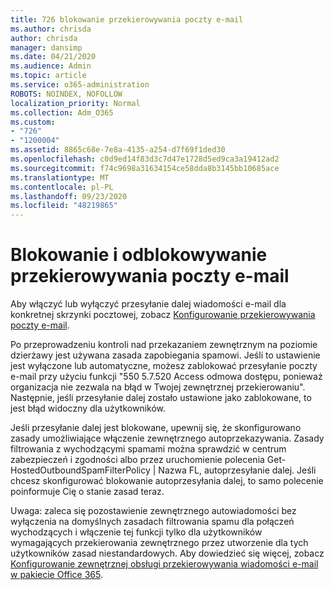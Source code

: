 ```yaml
---
title: 726 blokowanie przekierowywania poczty e-mail
ms.author: chrisda
author: chrisda
manager: dansimp
ms.date: 04/21/2020
ms.audience: Admin
ms.topic: article
ms.service: o365-administration
ROBOTS: NOINDEX, NOFOLLOW
localization_priority: Normal
ms.collection: Adm_O365
ms.custom:
- "726"
- "1200004"
ms.assetid: 8865c68e-7e8a-4135-a254-d7f69f1ded30
ms.openlocfilehash: c0d9ed14f83d3c7d47e1728d5ed9ca3a19412ad2
ms.sourcegitcommit: f74c9698a31634154ce58dda8b3145bb10685ace
ms.translationtype: MT
ms.contentlocale: pl-PL
ms.lasthandoff: 09/23/2020
ms.locfileid: "48219865"
---
```

# <a name="blocking-or-unblocking-email-forwarding"></a>Blokowanie i odblokowywanie przekierowywania poczty e-mail

Aby włączyć lub wyłączyć przesyłanie dalej wiadomości e-mail dla konkretnej skrzynki pocztowej, zobacz [Konfigurowanie przekierowywania poczty e-mail](https://docs.microsoft.com/microsoft-365/admin/email/configure-email-forwarding).

Po przeprowadzeniu kontroli nad przekazaniem zewnętrznym na poziomie dzierżawy jest używana zasada zapobiegania spamowi. Jeśli to ustawienie jest wyłączone lub automatyczne, możesz zablokować przesyłanie poczty e-mail przy użyciu funkcji "550 5.7.520 Access odmowa dostępu, ponieważ organizacja nie zezwala na błąd w Twojej zewnętrznej przekierowaniu". Następnie, jeśli przesyłanie dalej zostało ustawione jako zablokowane, to jest błąd widoczny dla użytkowników.

Jeśli przesyłanie dalej jest blokowane, upewnij się, że skonfigurowano zasady umożliwiające włączenie zewnętrznego autoprzekazywania. Zasady filtrowania z wychodzącymi spamami można sprawdzić w centrum zabezpieczeń i zgodności albo przez uruchomienie polecenia Get-HostedOutboundSpamFilterPolicy | Nazwa FL, autoprzesyłanie dalej. Jeśli chcesz skonfigurować blokowanie autoprzesyłania dalej, to samo polecenie poinformuje Cię o stanie zasad teraz.

Uwaga: zaleca się pozostawienie zewnętrznego autowiadomości bez wyłączenia na domyślnych zasadach filtrowania spamu dla połączeń wychodzących i włączenie tej funkcji tylko dla użytkowników wymagających przekierowania zewnętrznego przez utworzenie dla tych użytkowników zasad niestandardowych. Aby dowiedzieć się więcej, zobacz [Konfigurowanie zewnętrznej obsługi przekierowywania wiadomości e-mail w pakiecie Office 365](https://docs.microsoft.com/microsoft-365/security/office-365-security/external-email-forwarding).